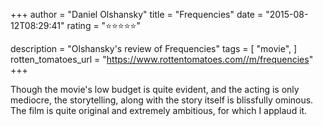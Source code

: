 +++
author = "Daniel Olshansky"
title = "Frequencies"
date = "2015-08-12T08:29:41"
rating = "⭐⭐⭐⭐⭐"

description = "Olshansky's review of Frequencies"
tags = [
    "movie",
]
rotten_tomatoes_url = "https://www.rottentomatoes.com//m/frequencies"
+++

Though the movie's low budget is quite evident, and the acting is only mediocre, the storytelling, along with the story itself is blissfully ominous. The film is quite original and extremely ambitious, for which I applaud it.
